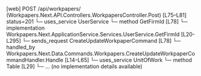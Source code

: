 [web] POST /api/workpapers/  (Workpapers.Next.API.Controllers.WorkpapersController.Post)  [L75–L81] status=201
  └─ uses_service UserService
    └─ method GetFirmId [L78]
      └─ implementation Workpapers.Next.ApplicationService.Services.UserService.GetFirmId [L20-L295]
  └─ sends_request CreateUpdateWorkpaperCommand [L78]
    └─ handled_by Workpapers.Next.Data.Commands.Workpapers.CreateUpdateWorkpaperCommandHandler.Handle [L14–L65]
      └─ uses_service UnitOfWork
        └─ method Table [L29]
          └─ ... (no implementation details available)


